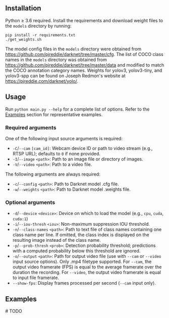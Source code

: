 ## Installation

Python &ge; 3.6 required. Install the requirements and download weight files to
the `models` directory by running:

```
pip install -r requirements.txt
./get_weights.sh
```

The model config files in the `models` directory were obtained from
https://github.com/pjreddie/darknet/tree/master/cfg. The list of COCO class
names in the `models` directory was obtained from
https://github.com/pjreddie/darknet/tree/master/data and modified to match
the COCO annotation category names. Weights for yolov3, yolov3-tiny, and
yolov3-spp can be found on Joseph Redmon's website at
https://pjreddie.com/darknet/yolo/.

## Usage

Run `python main.py --help` for a complete list of options. Refer to the
[Examples](#examples) section for representative examples.

### Required arguments

One of the following input source arguments is required:

+ `-C`/`--cam` `[cam_id]`: Webcam device ID or path to video stream
	(e.g., RTSP URL); defaults to `0` if none provided.
+ `-I`/`--image` `<path>`: Path to an image file or directory of images.
+ `-V`/`--video` `<path>`: Path to a video file.

The following arguments are always required:

+ `-c`/`--config` `<path>`: Path to Darknet model .cfg file.
+ `-w`/`--weights` `<path>`: Path to Darknet model .weights file.

### Optional arguments

+ `-d`/`--device` `<device>`: Device on which to load the model (e.g., `cpu`,
	`cuda`, `cuda:1`)
+ `-i`/`--iou-thresh` `<iou>`: Non-maximum suppression IOU threshold.
+ `-n`/`--class-names` `<path>`: Path to text file of class names containing
	one class name per line. If omitted, the class index is displayed on
	the resulting image instead of the class name.
+ `-p`/`--prob-thresh` `<prob>`: Detection probability threshold; predictions
	with a computed probability below this threshold are ignored.
+ `-o`/`--output` `<path>`: Path for output video file (use with `--cam` or
  `--video` input source options). Only .mp4 filetype supported. For `--cam`,
  the output video framerate (FPS) is equal to the average framerate over the
  duration the recording. For `--video`, the output video framerate is equal to
	input file framerate.
+ `--show-fps`: Display frames processed per second (`--cam` input only).


## Examples
&#35; TODO
